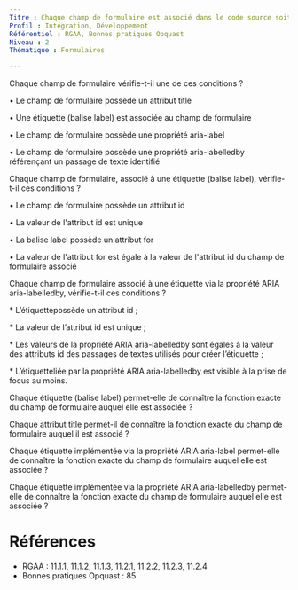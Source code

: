 ```yaml
---
Titre : Chaque champ de formulaire est associé dans le code source soit à une étiquette qui lui est propre et qui décrit sa fonction du champ, soit à son équivalent ARIA.
Profil : Intégration, Développement
Référentiel : RGAA, Bonnes pratiques Opquast
Niveau : 2
Thématique : Formulaires

---
```

Chaque champ de formulaire vérifie-t-il une de ces conditions ?

• Le champ de formulaire possède un attribut title

• Une étiquette (balise label) est associée au champ de formulaire

• Le champ de formulaire possède une propriété aria-label

• Le champ de formulaire possède une propriété aria-labelledby référençant un passage de texte identifié

Chaque champ de formulaire, associé à une étiquette (balise label), vérifie-t-il ces conditions ?

• Le champ de formulaire possède un attribut id

• La valeur de l'attribut id est unique

• La balise label possède un attribut for

• La valeur de l'attribut for est égale à la valeur de l'attribut id du champ de formulaire associé

Chaque champ de formulaire associé à une étiquette via la propriété ARIA aria-labelledby, vérifie-t-il ces conditions ?

\* L’étiquettepossède un attribut id ;

\* La valeur de l’attribut id est unique ;

\* Les valeurs de la propriété ARIA aria-labelledby sont égales à la valeur des attributs id des passages de textes utilisés pour créer l’étiquette ;

\* L’étiquetteliée par la propriété ARIA aria-labelledby est visible à la prise de focus au moins.

Chaque étiquette (balise label) permet-elle de connaître la fonction exacte du champ de formulaire auquel elle est associée ?

Chaque attribut title permet-il de connaître la fonction exacte du champ de formulaire auquel il est associé ?

Chaque étiquette implémentée via la propriété ARIA aria-label permet-elle de connaître la fonction exacte du champ de formulaire auquel elle est associée ?

Chaque étiquette implémentée via la propriété ARIA aria-labelledby permet-elle de connaître la fonction exacte du champ de formulaire auquel elle est associée ?

# Références

*   RGAA : 11.1.1, 11.1.2, 11.1.3, 11.2.1, 11.2.2, 11.2.3, 11.2.4
*   Bonnes pratiques Opquast : 85